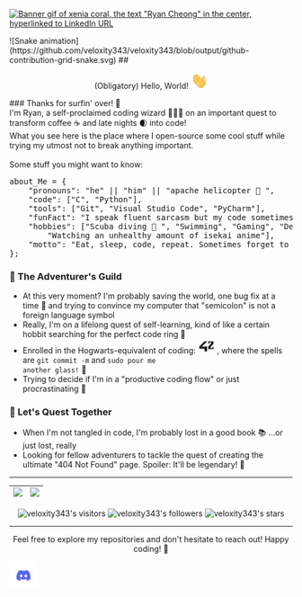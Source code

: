 <p dir="auto">
	<a href="https://www.linkedin.com/in/ryan-cheong-807b90265/" rel="nofollow">
		<img src="/img/intro.gif?raw=true" alt="Banner gif of xenia coral, the text &quot;Ryan Cheong&quot; in the center, hyperlinked to LinkedIn URL" width="1000">
	</a>
</p>
![Snake animation](https://github.com/veloxity343/veloxity343/blob/output/github-contribution-grid-snake.svg)
## <p align="center">(Obligatory) Hello, World! <img src="/img/wave.gif?raw=true" width="30px"></p>
### Thanks for surfin' over! 🌊<br>
I'm Ryan, a self-proclaimed coding wizard 🧙‍♂️✨ on an important quest to transform coffee ☕ and late nights 🌒 into code!<br>
What you see here is the place where I open-source some cool stuff while trying my utmost not to break anything important.<br>
<br>
Some stuff you might want to know:<br>

<pre>
about_Me = {
	"pronouns": "he" || "him" || "apache helicopter 🚁 ",
	"code": ["C", "Python"],
	"tools": ["Git", "Visual Studio Code", "PyCharm"],
	"funFact": "I speak fluent sarcasm but my code sometimes speaks in tongues",
	"hobbies": ["Scuba diving 🤿 ", "Swimming", "Gaming", "Debugging", 
		"Watching an unhealthy amount of isekai anime"],
	"motto": "Eat, sleep, code, repeat. Sometimes forget to eat and sleep.",
};
</pre>

### 📜 The Adventurer's Guild<br>
- At this very moment? I'm probably saving the world, one bug fix at a time 🐛 and trying to convince my computer that "semicolon" is not a foreign language symbol<br>
- Really, I'm on a lifelong quest of self-learning, kind of like a certain hobbit searching for the perfect code ring 💍<br>
- Enrolled in the Hogwarts-equivalent of coding: <a href="https://42kl.edu.my/"><img src="/img/42.jpg?raw=true" alt="42 School"></a> , where the spells are <code>git commit -m</code> and <code>sudo pour me another glass!</code> 🥂<br>
- Trying to decide if I'm in a "productive coding flow" or just procrastinating 🤔<br>

### 💬 Let's Quest Together<br>
- When I'm not tangled in code, I'm probably lost in a good book 📚 ...or just lost, really<br>
- Looking for fellow adventurers to tackle the quest of creating the ultimate "404 Not Found" page. Spoiler: It'll be legendary! 🏰<br>
<hr>
<table>
	<thead>
		<tr>
			<th align="center">
				<a href="https://github.com/veloxity343?tab=repositories">
					<img src="https://github-readme-stats.vercel.app/api?username=veloxity343&theme=tokyonight&show_icons=true&hide_border=true&count_private=true" style="max-width: 100%;">
				</a>
			</th>
			<th align="center">
				<a href="https://github.com/veloxity343?tab=repositories">
					<img src="https://github-readme-stats.vercel.app/api/top-langs/?username=veloxity343&theme=tokyonight&show_icons=true&hide_border=true&layout=compact" width="400">
				</a>
			</th>
		</tr>
	</thead>
</table>
<p align="center" dir="auto">
	<img alt="veloxity343's visitors" src="https://komarev.com/ghpvc/?username=veloxity343&amp;color=blue&amp;style=flat&amp;label=visitors" data-canonical-src="https://komarev.com/ghpvc/?username=veloxity343&amp;color=blue&amp;style=flat&amp;label=visitors" style="max-width: 100%;">
	<img alt="veloxity343's followers" src="https://img.shields.io/github/followers/veloxity343?color=blue" data-canonical-src="https://img.shields.io/github/followers/veloxity343?color=blue" style="max-width: 100%;">
	<img alt="veloxity343's stars" src="https://img.shields.io/github/stars/veloxity343?color=blue" data-canonical-src="https://img.shields.io/github/stars/veloxity343?color=blue" style="max-width: 100%;">
</p>
<hr>
<p align="center">
	Feel free to explore my repositories and don't hesitate to reach out! Happy coding! 🎉
</p>
<a href="https://discordapp.com/users/247156811109629954/" rel="nofollow">
	<img align="left" alt="“Ryan’s Discord" width="50px" src="/img/discord.png?raw=true" style="max-width: 100%;">
</a>
